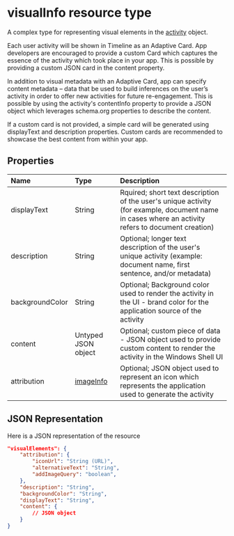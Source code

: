 # visualInfo resource type

A complex type for representing visual elements in the [activity](../resources/projectrome_activity.md) object.

Each user activity will be shown in Timeline as an Adaptive Card. App developers are encouraged to provide a custom Card which captures the essence of the activity which took place in your app. This is possible by providing a custom JSON card in the content property.

In addition to visual metadata with an Adaptive Card, app can specify content metadata – data that be used to build inferences on the user’s activity in order to offer new activities for future re-engagement. This is possible by using the activity's contentInfo property to provide a JSON object which leverages schema.org properties to describe the content.

If a custom card is not provided, a simple card will be generated using displayText and description properties. Custom cards are recommended to showcase the best content from within your app.

## Properties

|Name | Type | Description|
|:----|:------|:-----------|
|displayText | String | Rquired; short text description of the user's unique activity (for example, document name in cases where an activity refers to document creation)|
|description | String | Optional; longer text description of the user's unique activity (example: document name, first sentence, and/or metadata)|
|backgroundColor | String | Optional; Background color used to render the activity in the UI - brand color for the application source of the activity|
|content | Untyped JSON object | Optional; custom piece of data - JSON object used to provide custom content to render the activity in the Windows Shell UI|
|attribution | [imageInfo](../resources/projectrome_imageinfo.md) | Optional; JSON object used to represent an icon which represents the application used to generate the activity|

## JSON Representation

Here is a JSON representation of the resource

<!-- {
  "blockType": "resource",
  "optionalProperties": [
    "attribution",
    "description",
    "backgroundColor",
    "content"
  ],
  "@odata.type": "microsoft.graph.activity.visualinfo"
}-->

```json
"visualElements": {
    "attribution": {
        "iconUrl": "String (URL)",
        "alternativeText": "String",
        "addImageQuery": "boolean",
    },
    "description": "String",
    "backgroundColor": "String",
    "displayText": "String",
    "content": {
        // JSON object
    }
}
```

<!-- uuid: 8fcb5dbc-d5aa-4681-8e31-b001d5168d79
2017-06-07 14:57:30 UTC -->
<!-- {
  "type": "#page.annotation",
  "description": "visualinfo resource",
  "keywords": "",
  "section": "documentation",
  "tocPath": ""
}-->
